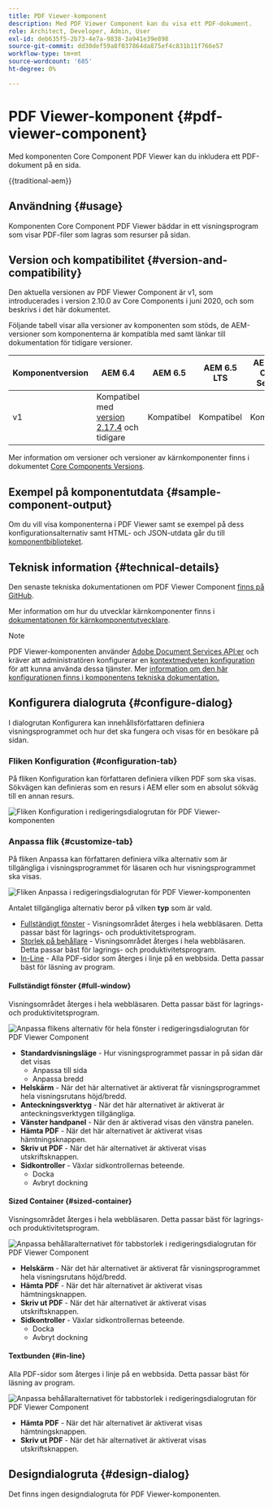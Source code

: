 ```yaml
---
title: PDF Viewer-komponent
description: Med PDF Viewer Component kan du visa ett PDF-dokument.
role: Architect, Developer, Admin, User
exl-id: deb635f5-2b73-4e7a-9838-3a941e39e898
source-git-commit: dd30def59a8f037864da875ef4c831b11f766e57
workflow-type: tm+mt
source-wordcount: '685'
ht-degree: 0%

---
```



# PDF Viewer-komponent {#pdf-viewer-component}

Med komponenten Core Component PDF Viewer kan du inkludera ett PDF-dokument på en sida.

{{traditional-aem}}

## Användning {#usage}

Komponenten Core Component PDF Viewer bäddar in ett visningsprogram som visar PDF-filer som lagras som resurser på sidan.

## Version och kompatibilitet {#version-and-compatibility}

Den aktuella versionen av PDF Viewer Component är v1, som introducerades i version 2.10.0 av Core Components i juni 2020, och som beskrivs i det här dokumentet.

Följande tabell visar alla versioner av komponenten som stöds, de AEM-versioner som komponenterna är kompatibla med samt länkar till dokumentation för tidigare versioner.

| Komponentversion | AEM 6.4 | AEM 6.5 | AEM 6.5 LTS | AEM as a Cloud Service |
|--- |--- |---|---|---|
| v1 | Kompatibel med <br>[version 2.17.4](/help/versions.md) och tidigare | Kompatibel | Kompatibel | Kompatibel |

Mer information om versioner och versioner av kärnkomponenter finns i dokumentet [Core Components Versions](/help/versions.md).

## Exempel på komponentutdata {#sample-component-output}

Om du vill visa komponenterna i PDF Viewer samt se exempel på dess konfigurationsalternativ samt HTML- och JSON-utdata går du till [komponentbiblioteket](https://adobe.com/go/aem_cmp_library_pdfviewer).

## Teknisk information {#technical-details}

Den senaste tekniska dokumentationen om PDF Viewer Component [finns på GitHub](https://adobe.com/go/aem_cmp_tech_pdfviewer_v1).

Mer information om hur du utvecklar kärnkomponenter finns i [dokumentationen för kärnkomponentutvecklare](/help/developing/overview.md).

>[!NOTE]
>
>PDF Viewer-komponenten använder [Adobe Document Services API:er](https://www.adobe.io/apis/documentcloud/dcsdk.html) och kräver att administratören konfigurerar en [kontextmedveten konfiguration](/help/developing/context-aware-configs.md) för att kunna använda dessa tjänster. Mer [information om den här konfigurationen finns i komponentens tekniska dokumentation.](https://github.com/adobe/aem-core-wcm-components/tree/master/content/src/content/jcr_root/apps/core/wcm/components/pdfviewer/v1/pdfviewer#context-aware-config)

## Konfigurera dialogruta {#configure-dialog}

I dialogrutan Konfigurera kan innehållsförfattaren definiera visningsprogrammet och hur det ska fungera och visas för en besökare på sidan.

### Fliken Konfiguration {#configuration-tab}

På fliken Konfiguration kan författaren definiera vilken PDF som ska visas. Sökvägen kan definieras som en resurs i AEM eller som en absolut sökväg till en annan resurs.

![Fliken Konfiguration i redigeringsdialogrutan för PDF Viewer-komponenten](/help/assets/pdf-viewer-edit-configuration.png)

### Anpassa flik {#customize-tab}

På fliken Anpassa kan författaren definiera vilka alternativ som är tillgängliga i visningsprogrammet för läsaren och hur visningsprogrammet ska visas.

![Fliken Anpassa i redigeringsdialogrutan för PDF Viewer-komponenten](/help/assets/pdf-viewer-edit-customize.png)

Antalet tillgängliga alternativ beror på vilken **typ** som är vald.

* [Fullständigt fönster](#full-window) - Visningsområdet återges i hela webbläsaren. Detta passar bäst för lagrings- och produktivitetsprogram.
* [Storlek på behållare](#sized-container) - Visningsområdet återges i hela webbläsaren. Detta passar bäst för lagrings- och produktivitetsprogram.
* [In-Line](#in-line) - Alla PDF-sidor som återges i linje på en webbsida. Detta passar bäst för läsning av program.

#### Fullständigt fönster {#full-window}

Visningsområdet återges i hela webbläsaren. Detta passar bäst för lagrings- och produktivitetsprogram.

![Anpassa flikens alternativ för hela fönster i redigeringsdialogrutan för PDF Viewer Component](/help/assets/pdf-viewer-edit-customize-full.png)

* **Standardvisningsläge** - Hur visningsprogrammet passar in på sidan där det visas
   * Anpassa till sida
   * Anpassa bredd
* **Helskärm** - När det här alternativet är aktiverat får visningsprogrammet hela visningsrutans höjd/bredd.
* **Anteckningsverktyg** - När det här alternativet är aktiverat är anteckningsverktygen tillgängliga.
* **Vänster handpanel** - När den är aktiverad visas den vänstra panelen.
* **Hämta PDF** - När det här alternativet är aktiverat visas hämtningsknappen.
* **Skriv ut PDF** - När det här alternativet är aktiverat visas utskriftsknappen.
* **Sidkontroller** - Växlar sidkontrollernas beteende.
   * Docka
   * Avbryt dockning

#### Sized Container {#sized-container}

Visningsområdet återges i hela webbläsaren. Detta passar bäst för lagrings- och produktivitetsprogram.

![Anpassa behållaralternativet för tabbstorlek i redigeringsdialogrutan för PDF Viewer Component](/help/assets/pdf-viewer-edit-customize-sized-container.png)

* **Helskärm** - När det här alternativet är aktiverat får visningsprogrammet hela visningsrutans höjd/bredd.
* **Hämta PDF** - När det här alternativet är aktiverat visas hämtningsknappen.
* **Skriv ut PDF** - När det här alternativet är aktiverat visas utskriftsknappen.
* **Sidkontroller** - Växlar sidkontrollernas beteende.
   * Docka
   * Avbryt dockning

#### Textbunden {#in-line}

Alla PDF-sidor som återges i linje på en webbsida. Detta passar bäst för läsning av program.

![Anpassa behållaralternativet för tabbstorlek i redigeringsdialogrutan för PDF Viewer Component](/help/assets/pdf-viewer-edit-customize-inline.png)

* **Hämta PDF** - När det här alternativet är aktiverat visas hämtningsknappen.
* **Skriv ut PDF** - När det här alternativet är aktiverat visas utskriftsknappen.

## Designdialogruta {#design-dialog}

Det finns ingen designdialogruta för PDF Viewer-komponenten.
